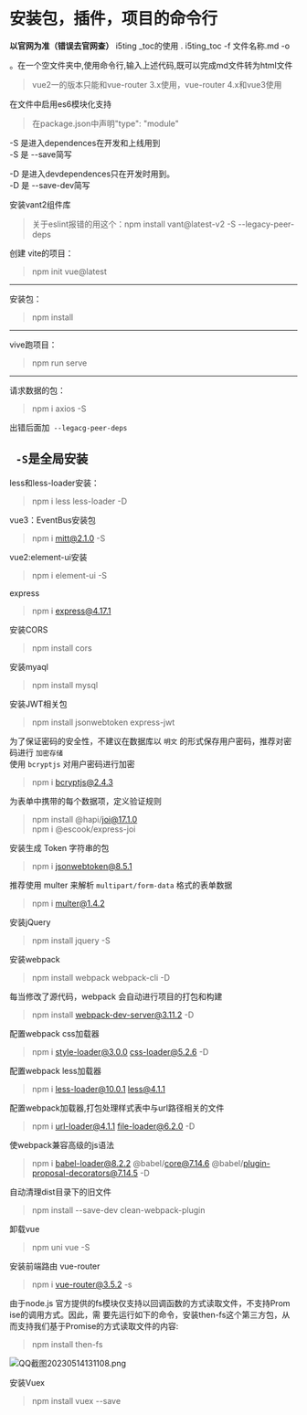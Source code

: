 # 安装包，插件，项目的命令行

**以官网为准（错误去官网查）**
i5ting _toc的使用
. i5ting_toc -f 文件名称.md -o

。在一个空文件夹中,使用命令行,输入上述代码,既可以完成md文件转为html文件

> vue2一的版本只能和vue-router 3.x使用，vue-router 4.x和vue3使用

在文件中启用es6模块化支持

> 在package.json中声明"type": "module"

-S 是进入dependences在开发和上线用到   
-S 是 --save简写

-D 是进入devdependences只在开发时用到。  
 -D 是 --save-dev简写

安装vant2组件库

> 关于eslint报错的用这个：npm install vant@latest-v2 -S --legacy-peer-deps

创建 vite的项目：

> npm init vue@latest

-------------------------------

安装包：

> npm install

------------------------

vive跑项目：

> npm run serve

----------------------

请求数据的包：

> npm i axios -S

出错后面加` --legacg-peer-deps`

` -S`是全局安装
-------------------------

less和less-loader安装：

> npm i less less-loader -D

vue3：EventBus安装包

> npm i mitt@2.1.0 -S

vue2:element-ui安装  

> npm i element-ui -S

express  

> npm i express@4.17.1

安装CORS

> npm install cors

安装myaql

> npm install mysql

安装JWT相关包

> npm install jsonwebtoken express-jwt

为了保证密码的安全性，不建议在数据库以 `明文` 的形式保存用户密码，推荐对密码进行 `加密存储`  
使用 `bcryptjs` 对用户密码进行加密

> npm i bcryptjs@2.4.3

为表单中携带的每个数据项，定义验证规则

> npm install @hapi/joi@17.1.0   
> npm i @escook/express-joi

安装生成 Token 字符串的包

> npm i jsonwebtoken@8.5.1

推荐使用 multer 来解析 `multipart/form-data` 格式的表单数据

> npm i multer@1.4.2

安装jQuery

> npm install jquery -S 

安装webpack

> npm install webpack webpack-cli -D

每当修改了源代码，webpack 会自动进行项目的打包和构建

> npm install webpack-dev-server@3.11.2 -D

配置webpack css加载器

> npm i style-loader@3.0.0 css-loader@5.2.6 -D

配置webpack less加载器

> npm i less-loader@10.0.1 less@4.1.1

配置webpack加载器,打包处理样式表中与url路径相关的文件

> npm i url-loader@4.1.1 file-loader@6.2.0 -D

使webpack兼容高级的js语法

> npm i babel-loader@8.2.2 @babel/core@7.14.6 @babel/plugin-proposal-decorators@7.14.5 -D

自动清理dist目录下的旧文件

> npm install --save-dev clean-webpack-plugin

卸载vue 

> npm uni vue -S

安装前端路由 vue-router

> npm i vue-router@3.5.2 -s

由于node.js 官方提供的fs模块仅支持以回调函数的方式读取文件，不支持Prom
ise的调用方式。因此，需
要先运行如下的命令，安装then-fs这个第三方包，从而支持我们基于Promise的方式读取文件的内容:

> npm install then-fs

![QQ截图20230514131108.png](https://p3-juejin.byteimg.com/tos-cn-i-k3u1fbpfcp/4d91c1a71d5a417499189f0b3b6a4a4a~tplv-k3u1fbpfcp-watermark.image?)

安装Vuex

> npm install vuex --save
